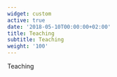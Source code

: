 ```yaml
---
widget: custom
active: true
date: '2018-05-10T00:00:00+02:00'
title: Teaching
subtitle: Teaching
weight: '100'
---
```

Teaching
